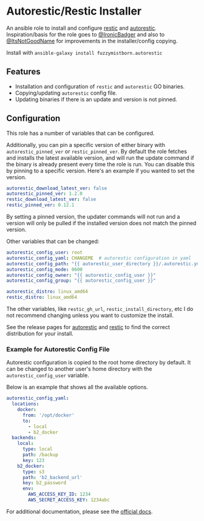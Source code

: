 # Autorestic/Restic Installer

An ansible role to install and configure [restic](https://github.com/restic/restic) and [autorestic](https://github.com/cupcakearmy/autorestic).  Inspiration/basis for the role goes to [@IronicBadger](https://github.com/IronicBadger/infra/tree/master/roles/ktz-autorestic) and also to [@ItsNotGoodName](https://github.com/ItsNotGoodName/ansible-role-autorestic) for improvements in the installer/config copying.

Install with `ansible-galaxy install fuzzymistborn.autorestic`

## Features

- Installation and configuration of `restic` and `autorestic` GO binaries.
- Copying/updating `autorestic` config file.
- Updating binaries if there is an update and version is not pinned.

## Configuration

This role has a number of variables that can be configured.

Additionally, you can pin a specific version of either binary with `autorestic_pinned_ver` or `restic_pinned_ver`.  By default the role fetches and installs the latest available version, and will run the update command if the binary is already present every time the role is run.  You can disable this by pinning to a specific version.  Here's an example if you wanted to set the version.

```yaml
autorestic_download_latest_ver: false
autorestic_pinned_ver: 1.2.0
restic_download_latest_ver: false
restic_pinned_ver: 0.12.1
```
By setting a pinned version, the updater commands will not run and a version will only be pulled if the installed version does not match the pinned version.

Other variables that can be changed:

```yaml
autorestic_config_user: root
autorestic_config_yaml: CHANGEME  # autorestic configuration in yaml
autorestic_config_path: "{{ autorestic_user_directory }}/.autorestic.yml"
autorestic_config_mode: 0600
autorestic_config_owner: "{{ autorestic_config_user }}"
autorestic_config_group: "{{ autorestic_config_user }}"

autorestic_distro: linux_amd64
restic_distro: linux_amd64
```
The other variables, like `restic_gh_url`, `restic_install_directory`, etc I do not recommend changing unless you want to customize the install.

See the release pages for [autorestic](https://github.com/cupcakearmy/autorestic/releases) and [restic](https://github.com/restic/restic/releases/) to find the correct distribution for your install.

### Example for Autorestic Config File

Autorestic configuration is copied to the root home directory by default. It can be changed to another user's home directory with the `autorestic_config_user` variable.

Below is an example that shows all the available options.

```yaml
autorestic_config_yaml:
  locations:
    docker:
      from: '/opt/docker'
      to:
        - local
        - b2_docker
  backends:
    local:
      type: local
      path: /backup
      key: 123
    b2_docker:
      type: s3
      path: 'b2_backend_url'
      key: b2_password
      env:
        AWS_ACCESS_KEY_ID: 1234
        AWS_SECRET_ACCESS_KEY: 1234abc
```
For additional documentation, please see the [official docs](https://autorestic.vercel.app/).
